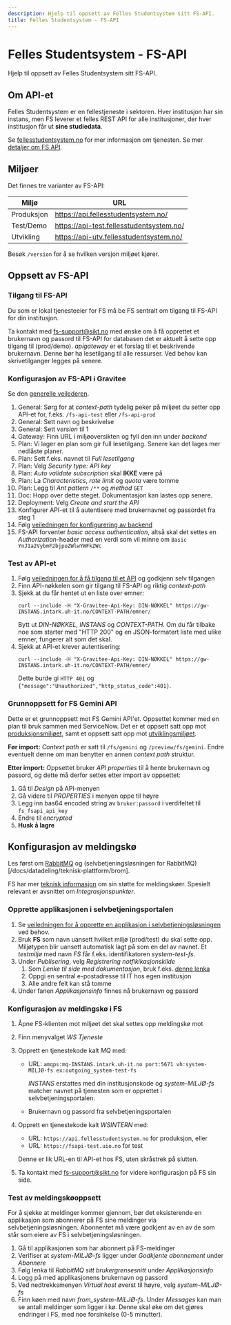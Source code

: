 ```yaml
---
description: Hjelp til oppsett av Felles Studentsystem sitt FS-API.
title: Felles Studentsystem - FS-API
---
```


# Felles Studentsystem - FS-API

Hjelp til oppsett av Felles Studentsystem sitt FS-API.

## Om API-et

Felles Studentsystem er en fellestjeneste i sektoren. Hver institusjon har sin instans, men FS leverer et felles REST API for alle institusjoner, der hver institusjon får ut **sine studiedata**.

Se [fellesstudentsystem.no](https://www.fellesstudentsystem.no/) for mer informasjon om tjenesten. Se mer [detaljer om FS API](https://www.fellesstudentsystem.no/dokumentasjon/brukerdok/fswebservice/fs-api/).

## Miljøer

Det finnes tre varianter av FS-API:

| Miljø      | URL                                      |
| ---------- | ---------------------------------------- |
| Produksjon | https://api.fellesstudentsystem.no/      |
| Test/Demo  | https://api-test.fellesstudentsystem.no/ |
| Utvikling  | https://api-utv.fellesstudentsystem.no/  |

Besøk `/version` for å se hvilken versjon miljøet kjører.

## Oppsett av FS-API

### Tilgang til FS-API

Du som er lokal tjenesteeier for FS må be FS sentralt om tilgang til FS-API for din institusjon.

Ta kontakt med [fs-support@sikt.no](mailto:fs-support@sikt.no) med ønske om å få opprettet et brukernavn og passord til FS-API for databasen det er aktuelt å sette opp tilgang til (prod/demo). _apigateway_ er et forslag til et beskrivende brukernavn. Denne bør ha lesetilgang til alle ressurser. Ved behov kan skrivetilganger legges på senere.

### Konfigurasjon av FS-API i Gravitee

Se den [generelle veilederen](/docs/datadeling/veiledere/api-manager/api-manager-registrere-enkelt-api).

1. General: Sørg for at _context-path_ tydelig peker på miljøet du setter opp API-et for, f.eks. `/fs-api-test` eller `/fs-api-prod`
2. General: Sett navn og beskrivelse
3. General: Sett _version_ til 1
4. Gateway: Finn URL i miljøoversikten og fyll den inn under _backend_
5. Plan: Vi lager en plan som gir full lesetilgang. Senere kan det lages mer nedlåste planer.
6. Plan: Sett f.eks. navnet til _Full lesetilgang_
7. Plan: Velg _Security type: API key_
8. Plan: _Auto validate subscription_ skal **IKKE** være på
9. Plan: La _Characteristics_, _rate limit_ og _quota_ være tomme
10. Plan: Legg til _Ant pattern_ `/**` og _method_ `GET`
11. Doc: Hopp over dette steget. Dokumentasjon kan lastes opp senere.
12. Deployment: Velg _Create and start the API_
13. Konfigurer API-et til å autentisere med brukernavnet og passordet fra steg 1
14. Følg [veiledningen for konfigurering av backend](/docs/datadeling/veiledere/api-manager/backend)
15. FS-API forventer _basic access authentication_, altså skal det settes en _Authorization_-header med en verdi som vil minne om `Basic YnJ1a2VybmF2bjpoZWlwYWFkZWc`

### Test av API-et

1. Følg [veiledningen for å få tilgang til et API](/docs/datadeling/veiledere/api-manager/api-manager-be-om-tilgang) og godkjenn selv tilgangen
2. Finn API-nøkkelen som gir tilgang til FS-API og riktig _context-path_
3. Sjekk at du får hentet ut en liste over emner:
   ```
   curl --include -H "X-Gravitee-Api-Key: DIN-NØKKEL" https://gw-INSTANS.intark.uh-it.no/CONTEXT-PATH/emner/
   ```
   Bytt ut _DIN-NØKKEL_, _INSTANS_ og _CONTEXT-PATH_.
   Om du får tilbake noe som starter med "HTTP 200" og en JSON-formatert liste med ulike emner, fungerer alt som det skal.
4. Sjekk at API-et krever autentisering:
   ```
   curl --include -H "X-Gravitee-Api-Key: DIN-NØKKEL" https://gw-INSTANS.intark.uh-it.no/CONTEXT-PATH/emner/
   ```
   Dette burde gi `HTTP 401` og `{"message":"Unauthorized","http_status_code":401}`.

### Grunnoppsett for FS Gemini API
Dette er et grunnoppsett mot FS Gemini API'et. Oppsettet kommer med en plan til bruk sammen med ServiceNow. Det er et oppsett satt opp mot [produksjonsmiljøet](fs-gemini-prod.json), samt et oppsett satt opp mot [utviklingsmiljøet](fs-gemini-preview.json).

**Før import:**
_Context path_ er satt til `/fs/gemini` og `/preview/fs/gemini`. Endre eventuelt denne om man benytter en annen _context path_ struktur.

**Etter import:**
Oppsettet bruker _API properties_ til å hente brukernavn og passord, og dette må derfor settes etter import av oppsettet:
1. Gå til _Design_ på API-menyen
2. Gå videre til _PROPERTIES_ i menyen oppe til høyre
3. Legg inn bas64 encoded string av `bruker:passord` i verdifeltet til `fs_fsapi_api_key`
4. Endre til _encrypted_
5. **Husk å lagre**


## Konfigurasjon av meldingskø

Les først om [RabbitMQ](/docs/datadeling/teknisk-plattform/rabbitmq) og (selvbetjeningsløsningen for RabbitMQ)[/docs/datadeling/teknisk-plattform/brom].

FS har mer [teknisk informasjon](https://www.fellesstudentsystem.no/dokumentasjon/brukerdok/fswebservice/fs-api/meldingsko.html) om sin støtte for meldingskøer. Spesielt relevant er avsnittet om _Integrasjonspunkter_.

### Opprette applikasjonen i selvbetjeningsportalen

1. Se [veiledningen for å opprette en applikasjon i selvbetjeningsløsningen](/docs/datadeling/veiledere/meldingskø/opprett-tjeneste) ved behov.
2. Bruk **FS** som navn uansett hvilket miljø (prod/test) du skal sette opp. Miljøtypen blir uansett automatisk lagt på som en del av navnet. Et _testmiljø_ med navn _FS_ får f.eks. identifikatoren _system-test-fs_.
3. Under _Publisering_, velg _Registrering notfikikasjonskilde_
   1. Som _Lenke til side med dokumentasjon_, bruk f.eks. [denne lenka](https://www.fellesstudentsystem.no/dokumentasjon/brukerdok/fswebservice/fs-api/meldingsko.html)
   2. Oppgi en sentral e-postadresse til IT hos egen institusjon
   3. Alle andre felt kan stå tomme
4. Under fanen _Applikasjonsinfo_ finnes nå brukernavn og passord

### Konfigurasjon av meldingskø i FS

1. Åpne FS-klienten mot miljøet det skal settes opp meldingskø mot
2. Finn menyvalget _WS Tjeneste_
3. Opprett en tjenestekode kalt _MQ_ med:

   - URL: `amqps:mq-INSTANS.intark.uh-it.no port:5671 vh:system-MILJØ-fs ex:outgoing_system-test-fs`

     _INSTANS_ erstattes med din institusjonskode og _system-MILJØ-fs_ matcher navnet på tjenesten som er opprettet i selvbetjeningsportalen.

   - Brukernavn og passord fra selvbetjeningsportalen

4. Opprett en tjenestekode kalt _WSINTERN_ med:

   - URL: `https://api.fellesstudentsystem.no` for produksjon, eller
   - URL: `https://fsapi-test.uio.no` for test

   Denne er lik URL-en til API-et hos FS, uten skråstrek på slutten.

5. Ta kontakt med [fs-support@sikt.no](mailto:fs-support@sikt.no) for videre konfigurasjon på FS sin side.

### Test av meldingskøoppsett

For å sjekke at meldinger kommer gjennom, bør det eksisterende en applikasjon som abonnerer på FS sine meldinger via selvbetjeningsløsningen. Abonnentet må være godkjent av en av de som står som eiere av FS i selvbetjeningsløsningen.

1. Gå til applikasjonen som har abonnert på FS-meldinger
2. Verifiser at _system-MILJØ-fs_ ligger under _Godkjente abonnement_ under _Abonnere_
3. Følg lenka til _RabbitMQ sitt brukergrensesnitt_ under _Applikasjonsinfo_
4. Logg på med applikasjonens brukernavn og passord
5. Ved nedtrekksmenyen _Virtual host_ øverst til høyre, velg _system-MILJØ-fs_
6. Finn køen med navn _from_system-MILJØ-fs_. Under _Messages_ kan man se antall meldinger som ligger i kø. Denne skal øke om det gjøres endringer i FS, med noe forsinkelse (0-5 minutter).
